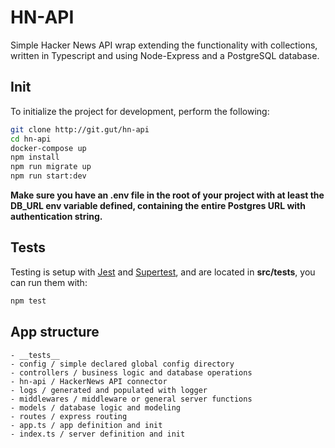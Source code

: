 # HN-API

Simple Hacker News API wrap extending the functionality with collections, written in Typescript and using Node-Express and a PostgreSQL database.  

## Init

To initialize the project for development, perform the following:

```sh
git clone http://git.gut/hn-api
cd hn-api
docker-compose up
npm install
npm run migrate up
npm run start:dev
```

__Make sure you have an .env file in the root of your project with at least the DB_URL env variable defined, containing the entire Postgres URL with authentication string.__

## Tests

Testing is setup with [Jest](https://jestjs.io/) and [Supertest](https://www.npmjs.com/package/supertest), and are located in **src/__tests__**, you can run them with:

```sh
npm test
```

## App structure

```
- __tests__
- config / simple declared global config directory
- controllers / business logic and database operations
- hn-api / HackerNews API connector
- logs / generated and populated with logger
- middlewares / middleware or general server functions
- models / database logic and modeling
- routes / express routing
- app.ts / app definition and init
- index.ts / server definition and init
```
